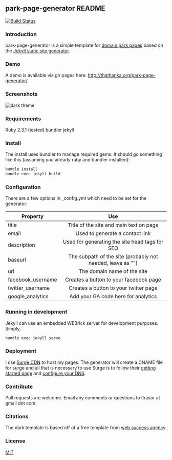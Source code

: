 ## park-page-generator README

[![Build Status](https://travis-ci.org/tlrasor/park-page-generator.svg?branch=master)](https://travis-ci.org/tlrasor/park-page-generator)

### Introduction

park-page-generator is a simple template for [domain park pages](https://en.wikipedia.org/wiki/Domain_parking) based on the [Jekyll static site generator](http://jekyllrb.org).

### Demo

A demo is available via gh pages here: http://thathanka.org/park-page-generator/

### Screenshots

![dark theme](https://raw.githubusercontent.com/tlrasor/park-page-generator/master/docs/screenshot.png)

### Requirements

Ruby 2.3.1 (tested)
bundler
jekyll

### Install

The install uses bundler to manage required gems. It should go something like this 
(assuming you already ruby and bundler installed):

```Bash
bundle install
bundle exec jekyll build
```

### Configuration

There are a few options in _config.yml which need to be set for the generator:

| Property        | Use         |
| ------------- |:-------------:|
| title     | Title of the site and main text on page |
| email      | Used to generate a contact link |
| description | Used for generating the site head tags for SEO |
| baseurl | The subpath of the site (probably not needed, leave as "") |
| url | The domain name of the site |
| facebook_username | Creates a button to your facebook page |
| twitter_username | Creates a button to your twitter page |
| google_analytics | Add your GA code here for analytics |

### Running in development

Jekyll can use an embedded WEBrick server for development purposes. Simply,

```Bash
bundle exec jekyll serve
```

### Deployment

I use [Surge CDN](http://surge.sh) to host my pages. 
The generator will create a CNAME file for surge and all that is necessary to use Surge is to follow their [getting started page](https://surge.sh/help/getting-started-with-surge) and [configure your DNS](https://surge.sh/help/adding-a-custom-domain).

### Contribute

Pull requests are welcome. Email any comments or questions to tlrasor at gmail dot com.

### Citations

The dark template is based off of a free template from [web success agency](http://www.websuccessagency.com/in/coming-soon-demo/dark-night-2/)

### License

[MIT](https://opensource.org/licenses/MIT)
